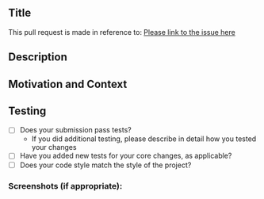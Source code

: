 ## Title
<!--- Title should be the general summary of changes made --->
This pull request is made in reference to: [Please link to the issue here](github.com/madipfaff/barak)  

<!--- KEY REMINDER
This project only accepts pull requests related to open issues
- If suggesting a new feature or change, please discuss it in an issue first.  
- If fixing a bug, there should be an issue describing it with steps to reproduce. --->

## Description
<!--- Describe your changes in detail --->

## Motivation and Context
<!--- Why is this change required? What problem does it solve?  --->

## Testing
<!--- Include any details about your testing process --->
* [ ] Does your submission pass tests?
  - If you did additional testing, please describe in detail how you tested your changes
* [ ] Have you added new tests for your core changes, as applicable?
* [ ] Does your code style match the style of the project?

### Screenshots (if appropriate):
